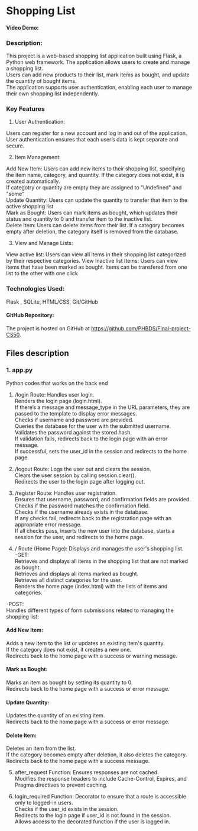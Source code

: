 # Shopping List
#### Video Demo:  <URL HERE>
### Description:

This project is a web-based shopping list application built using Flask, a Python web framework. 
The application allows users to create and manage a shopping list.   
Users can add new products to their list, mark items as bought, and update the quantity of bought items.   
The application supports user authentication, enabling each user to manage their own shopping list independently.

### Key Features

1. User Authentication:

Users can register for a new account and log in and out of the application.  
User authentication ensures that each user’s data is kept separate and secure.

2. Item Management:

Add New Item: Users can add new items to their shopping list, specifying the item name, category, and quantity. If the category does not exist, it is created automatically.  
If categotry or quantity are empty they are assigned to "Undefined" and "some"  
Update Quantity: Users can update the quantity to transfer that item to the active shopping list  
Mark as Bought: Users can mark items as bought, which updates their status and quantity to 0 and transfer item to the inactive list.  
Delete Item: Users can delete items from their list. If a category becomes empty after deletion, the category itself is removed from the database.

3. View and Manage Lists:

View active list: Users can view all items in their shopping list categorized by their respective categories.
View Inactive list Items: Users can view items that have been marked as bought.
Items can be transfered from one list to the other with one click

### Technologies Used:
Flask , SQLite, HTML/CSS, Git/GitHub

#### GitHub Repository:
The project is hosted on GitHub at https://github.com/PHBDS/Final-project-CS50.

## Files description
### 1. app.py 

Python codes that works on the back end

1. /login Route: Handles user login.  
Renders the login page (login.html).  
If there’s a message and message_type in the URL parameters, they are passed to the template to display error messages.  
Checks if username and password are provided.  
Queries the database for the user with the submitted username.  
Validates the password against the stored hash.  
If validation fails, redirects back to the login page with an error message.  
If successful, sets the user_id in the session and redirects to the home page.  

2. /logout Route: Logs the user out and clears the session.  
Clears the user session by calling session.clear().  
Redirects the user to the login page after logging out.

3. /register Route:  Handles user registration.  
Ensures that username, password, and confirmation fields are provided.  
Checks if the password matches the confirmation field.  
Checks if the username already exists in the database.  
If any checks fail, redirects back to the registration page with an appropriate error message.  
If all checks pass, inserts the new user into the database, starts a session for the user, and redirects to the home page.

4. / Route (Home Page): Displays and manages the user's shopping list.  
-GET:  
Retrieves and displays all items in the shopping list that are not marked as bought.  
Retrieves and displays all items marked as bought.  
Retrieves all distinct categories for the user.  
Renders the home page (index.html) with the lists of items and categories.  

-POST:  
Handles different types of form submissions related to managing the shopping list:  
#### Add New Item:
Adds a new item to the list or updates an existing item's quantity.   
If the category does not exist, it creates a new one.   
Redirects back to the home page with a success or warning message. 

#### Mark as Bought:
Marks an item as bought by setting its quantity to 0.  
Redirects back to the home page with a success or error message.  

#### Update Quantity:
Updates the quantity of an existing item.  
Redirects back to the home page with a success or error message.  

#### Delete Item: 
Deletes an item from the list.  
If the category becomes empty after deletion, it also deletes the category.  
Redirects back to the home page with a success message.

5. after_request Function: Ensures responses are not cached.  
Modifies the response headers to include Cache-Control, Expires, and Pragma directives to prevent caching.

6. login_required Function: Decorator to ensure that a route is accessible only to logged-in users.  
Checks if the user_id exists in the session.  
Redirects to the login page if user_id is not found in the session.  
Allows access to the decorated function if the user is logged in.



